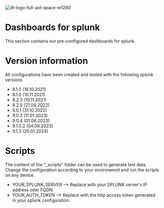 ![dt-logo-full-aot-space-w1280](https://user-images.githubusercontent.com/83282694/116271495-5219b100-a780-11eb-9e1a-f929d2e3cbdc.png)

# Dashboards for splunk

This section contains our pre-configured dashboards for splunk.

# Version information

All configurations have been created and tested with the following splunk versions

- 8.1.5 (18.10.2021)
- 8.1.0 (10.11.2021)
- 8.2.3 (10.11.2021)
- 8.2.5 (21.04.2022)
- 9.0.1 (31.10.2022)
- 9.0.3 (11.01.2023)
- 9.0.4 (01.06.2023)
- 9.1.0.2 (04.09.2023)
- 9.1.3 (25.01.2024)

# Scripts

The content of the "_scripts" folder can be used to generate test data. Change the configuration according to your environemnt and run the scripts on any device.

- YOUR_SPLUNK_SERVER --> Replace with your SPLUNK server's IP address oder FQDN.
- YOUR_AUTH_TOKEN --> Replace with the http access token generated in your splunk configuration.
